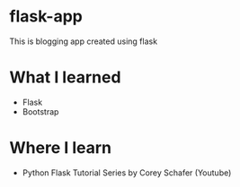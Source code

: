 # flask-app
This is blogging app created using flask

# What I learned
* Flask
* Bootstrap

# Where I learn
* Python Flask Tutorial Series by Corey Schafer (Youtube)
